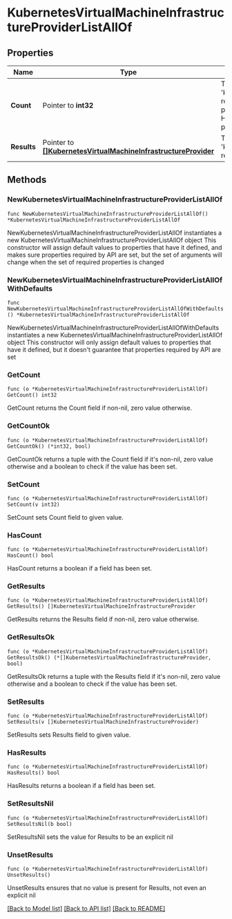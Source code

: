 # KubernetesVirtualMachineInfrastructureProviderListAllOf

## Properties

Name | Type | Description | Notes
------------ | ------------- | ------------- | -------------
**Count** | Pointer to **int32** | The total number of &#39;kubernetes.VirtualMachineInfrastructureProvider&#39; resources matching the request, accross all pages. The &#39;Count&#39; attribute is included when the HTTP GET request includes the &#39;$inlinecount&#39; parameter. | [optional] 
**Results** | Pointer to [**[]KubernetesVirtualMachineInfrastructureProvider**](kubernetes.VirtualMachineInfrastructureProvider.md) | The array of &#39;kubernetes.VirtualMachineInfrastructureProvider&#39; resources matching the request. | [optional] 

## Methods

### NewKubernetesVirtualMachineInfrastructureProviderListAllOf

`func NewKubernetesVirtualMachineInfrastructureProviderListAllOf() *KubernetesVirtualMachineInfrastructureProviderListAllOf`

NewKubernetesVirtualMachineInfrastructureProviderListAllOf instantiates a new KubernetesVirtualMachineInfrastructureProviderListAllOf object
This constructor will assign default values to properties that have it defined,
and makes sure properties required by API are set, but the set of arguments
will change when the set of required properties is changed

### NewKubernetesVirtualMachineInfrastructureProviderListAllOfWithDefaults

`func NewKubernetesVirtualMachineInfrastructureProviderListAllOfWithDefaults() *KubernetesVirtualMachineInfrastructureProviderListAllOf`

NewKubernetesVirtualMachineInfrastructureProviderListAllOfWithDefaults instantiates a new KubernetesVirtualMachineInfrastructureProviderListAllOf object
This constructor will only assign default values to properties that have it defined,
but it doesn't guarantee that properties required by API are set

### GetCount

`func (o *KubernetesVirtualMachineInfrastructureProviderListAllOf) GetCount() int32`

GetCount returns the Count field if non-nil, zero value otherwise.

### GetCountOk

`func (o *KubernetesVirtualMachineInfrastructureProviderListAllOf) GetCountOk() (*int32, bool)`

GetCountOk returns a tuple with the Count field if it's non-nil, zero value otherwise
and a boolean to check if the value has been set.

### SetCount

`func (o *KubernetesVirtualMachineInfrastructureProviderListAllOf) SetCount(v int32)`

SetCount sets Count field to given value.

### HasCount

`func (o *KubernetesVirtualMachineInfrastructureProviderListAllOf) HasCount() bool`

HasCount returns a boolean if a field has been set.

### GetResults

`func (o *KubernetesVirtualMachineInfrastructureProviderListAllOf) GetResults() []KubernetesVirtualMachineInfrastructureProvider`

GetResults returns the Results field if non-nil, zero value otherwise.

### GetResultsOk

`func (o *KubernetesVirtualMachineInfrastructureProviderListAllOf) GetResultsOk() (*[]KubernetesVirtualMachineInfrastructureProvider, bool)`

GetResultsOk returns a tuple with the Results field if it's non-nil, zero value otherwise
and a boolean to check if the value has been set.

### SetResults

`func (o *KubernetesVirtualMachineInfrastructureProviderListAllOf) SetResults(v []KubernetesVirtualMachineInfrastructureProvider)`

SetResults sets Results field to given value.

### HasResults

`func (o *KubernetesVirtualMachineInfrastructureProviderListAllOf) HasResults() bool`

HasResults returns a boolean if a field has been set.

### SetResultsNil

`func (o *KubernetesVirtualMachineInfrastructureProviderListAllOf) SetResultsNil(b bool)`

 SetResultsNil sets the value for Results to be an explicit nil

### UnsetResults
`func (o *KubernetesVirtualMachineInfrastructureProviderListAllOf) UnsetResults()`

UnsetResults ensures that no value is present for Results, not even an explicit nil

[[Back to Model list]](../README.md#documentation-for-models) [[Back to API list]](../README.md#documentation-for-api-endpoints) [[Back to README]](../README.md)


